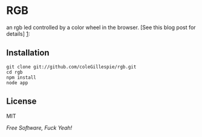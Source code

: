 RGB
=========

an rgb led controlled by a color wheel in the browser. [See this blog post for details] [1]:

Installation
--------------

```
git clone git://github.com/coleGillespie/rgb.git
cd rgb
npm install
node app
```


License
-

MIT

*Free Software, Fuck Yeah!*

  [1]: http://blog.colegillespie.com/2013/06/07/rgb-lamp/